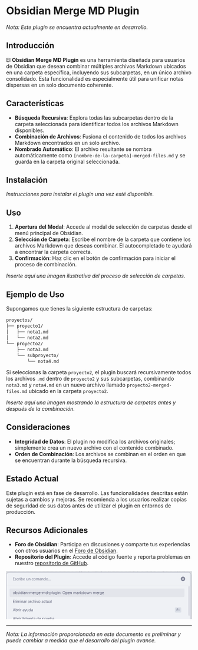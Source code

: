 # Obsidian Merge MD Plugin

*Nota: Este plugin se encuentra actualmente en desarrollo.*

## Introducción

El **Obsidian Merge MD Plugin** es una herramienta diseñada para usuarios de Obsidian que desean combinar múltiples archivos Markdown ubicados en una carpeta específica, incluyendo sus subcarpetas, en un único archivo consolidado. Esta funcionalidad es especialmente útil para unificar notas dispersas en un solo documento coherente.

## Características

- **Búsqueda Recursiva**: Explora todas las subcarpetas dentro de la carpeta seleccionada para identificar todos los archivos Markdown disponibles.
- **Combinación de Archivos**: Fusiona el contenido de todos los archivos Markdown encontrados en un solo archivo.
- **Nombrado Automático**: El archivo resultante se nombra automáticamente como `[nombre-de-la-carpeta]-merged-files.md` y se guarda en la carpeta original seleccionada.

## Instalación

*Instrucciones para instalar el plugin una vez esté disponible.*

## Uso

1. **Apertura del Modal**: Accede al modal de selección de carpetas desde el menú principal de Obsidian.
2. **Selección de Carpeta**: Escribe el nombre de la carpeta que contiene los archivos Markdown que deseas combinar. El autocompletado te ayudará a encontrar la carpeta correcta.
3. **Confirmación**: Haz clic en el botón de confirmación para iniciar el proceso de combinación.

*Inserte aquí una imagen ilustrativa del proceso de selección de carpetas.*

## Ejemplo de Uso

Supongamos que tienes la siguiente estructura de carpetas:

```
proyectos/
├── proyecto1/
│   ├── nota1.md
│   └── nota2.md
└── proyecto2/
    ├── nota3.md
    └── subproyecto/
        └── nota4.md
```

Si seleccionas la carpeta `proyecto2`, el plugin buscará recursivamente todos los archivos `.md` dentro de `proyecto2` y sus subcarpetas, combinando `nota3.md` y `nota4.md` en un nuevo archivo llamado `proyecto2-merged-files.md` ubicado en la carpeta `proyecto2`.

*Inserte aquí una imagen mostrando la estructura de carpetas antes y después de la combinación.*

## Consideraciones

- **Integridad de Datos**: El plugin no modifica los archivos originales; simplemente crea un nuevo archivo con el contenido combinado.
- **Orden de Combinación**: Los archivos se combinan en el orden en que se encuentran durante la búsqueda recursiva.

## Estado Actual

Este plugin está en fase de desarrollo. Las funcionalidades descritas están sujetas a cambios y mejoras. Se recomienda a los usuarios realizar copias de seguridad de sus datos antes de utilizar el plugin en entornos de producción.

## Recursos Adicionales

- **Foro de Obsidian**: Participa en discusiones y comparte tus experiencias con otros usuarios en el [Foro de Obsidian](https://forum.obsidian.md/).
- **Repositorio del Plugin**: Accede al código fuente y reporta problemas en nuestro [repositorio de GitHub](https://github.com/tu-usuario/obsidian-merge-md-plugin).

![img.png](img.png)

---

*Nota: La información proporcionada en este documento es preliminar y puede cambiar a medida que el desarrollo del plugin avance.* 
